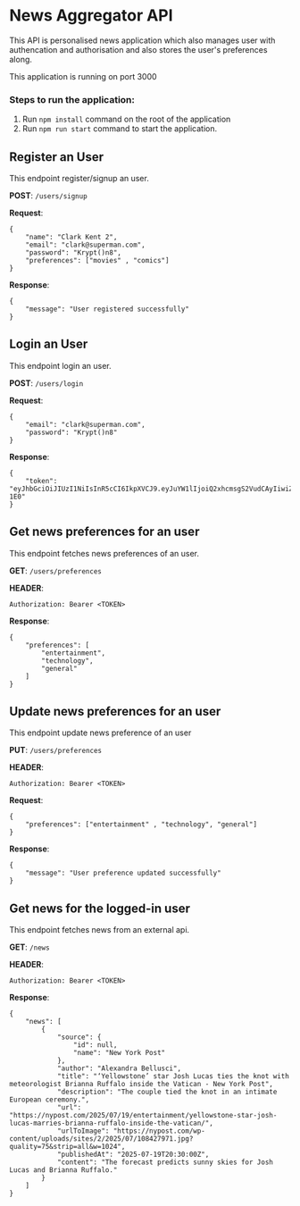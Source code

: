 # News Aggregator API 
This API is personalised news application which also manages user with authencation and authorisation and also stores the user's preferences along.

This application is running on port 3000

### Steps to run the application:
1. Run `npm install` command on the root of the application
2. Run `npm run start` command to start the application.

## Register an User
This endpoint register/signup an user.

**POST**: `/users/signup`

**Request**: 
```
{
    "name": "Clark Kent 2",
    "email": "clark@superman.com",
    "password": "Krypt()n8",
    "preferences": ["movies" , "comics"]
}
```

**Response**: 
```
{
    "message": "User registered successfully"
}
```

## Login an User
This endpoint login an user.

**POST**: `/users/login`

**Request**: 
```
{
    "email": "clark@superman.com",
    "password": "Krypt()n8"
}
```

**Response**: 
```
{
    "token": "eyJhbGciOiJIUzI1NiIsInR5cCI6IkpXVCJ9.eyJuYW1lIjoiQ2xhcmsgS2VudCAyIiwiZW1haWwiOiJjbGFya0BzdXBlcm1hbi5jb20iLCJwcmVmZXJlbmNlcyI6WyJtb3ZpZXMiLCJjb21pY3MiXSwiaWQiOiI0MGFhNjk3OS03MDBlLTQyOTItODk2Ni1mYmM0MTgwYTRhZTMiLCJpYXQiOjE3NTMwNTE1MjF9.G0BnuLVZQDiOGHLYK5KFCXKbvJtMaFP4dfNVvkM-1E0"
}
```

## Get news preferences for an user
This endpoint fetches news preferences of an user.

**GET**: `/users/preferences`

**HEADER**: 
```
Authorization: Bearer <TOKEN>
```

**Response**: 
```
{
    "preferences": [
        "entertainment",
        "technology",
        "general"
    ]
}
```

## Update news preferences for an user
This endpoint update news preference of an user

**PUT**: `/users/preferences`

**HEADER**: 
```
Authorization: Bearer <TOKEN>
```

**Request**: 
```
{
    "preferences": ["entertainment" , "technology", "general"]
}
```

**Response**: 
```
{
    "message": "User preference updated successfully"
}
```

## Get news for the logged-in user
This endpoint fetches news from an external api.

**GET**: `/news`

**HEADER**: 
```
Authorization: Bearer <TOKEN>
```

**Response**: 
```
{
    "news": [
        {
            "source": {
                "id": null,
                "name": "New York Post"
            },
            "author": "Alexandra Bellusci",
            "title": "‘Yellowstone’ star Josh Lucas ties the knot with meteorologist Brianna Ruffalo inside the Vatican - New York Post",
            "description": "The couple tied the knot in an intimate European ceremony.",
            "url": "https://nypost.com/2025/07/19/entertainment/yellowstone-star-josh-lucas-marries-brianna-ruffalo-inside-the-vatican/",
            "urlToImage": "https://nypost.com/wp-content/uploads/sites/2/2025/07/108427971.jpg?quality=75&strip=all&w=1024",
            "publishedAt": "2025-07-19T20:30:00Z",
            "content": "The forecast predicts sunny skies for Josh Lucas and Brianna Ruffalo."
        }
    ]
}
```